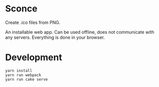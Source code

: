 # Sconce

Create .ico files from PNG.

An installable web app. Can be used offline, does not communicate with any servers. Everything is done in your browser.


# Development

    yarn install
    yarn run webpack
    yarn run cake serve

